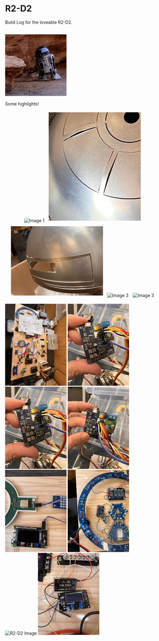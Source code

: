 # R2-D2
Build Log for the loveable R2-D2.<br>
<br>

<img src="https://github.com/Dr0id-Dev/R2-D2/raw/main/images/r2d2-same.gif" alt="R2-D2 Image" width="200">

Some highlights!

<p align="center">
  <img src="https://github.com/Dr0id-Dev/R2-D2/raw/main/images/IMG_1924.jpeg" alt="Image 1" width="300" style="display: inline; margin: 5px;" />
  <img src="https://github.com/Dr0id-Dev/R2-D2/raw/main/images/IMG_1926.jpeg" alt="Image 2" width="300" style="display: inline; margin: 5px;" />
  <img src="https://github.com/Dr0id-Dev/R2-D2/raw/main/images/IMG_2042.jpeg" alt="Image 3" width="300" style="display: inline; margin: 5px;" />
  <img src="https://github.com/Dr0id-Dev/R2-D2/raw/main/images/IMG_1925.jpeg" alt="Image 3" width="300" style="display: inline; margin: 5px;" />
  <img src="https://github.com/Dr0id-Dev/R2-D2/raw/main/images/IMG_2049.jpeg.jpeg" alt="Image 3" width="300" style="display: inline; margin: 5px;" />
  
</p>

<img src="https://github.com/Dr0id-Dev/R2-D2/raw/main/images/IMG_2629.jpeg" alt="R2-D2 Image" width="200">

<img src="https://github.com/Dr0id-Dev/R2-D2/raw/main/images/IMG_2630.jpeg" alt="R2-D2 Image" width="200">

<img src="https://github.com/Dr0id-Dev/R2-D2/raw/main/images/IMG_2630.jpeg" alt="R2-D2 Image" width="200">

<img src="https://github.com/Dr0id-Dev/R2-D2/raw/main/images/IMG_2631.jpeg" alt="R2-D2 Image" width="200">

<img src="https://github.com/Dr0id-Dev/R2-D2/raw/main/images/IMG_2683.jpeg" alt="R2-D2 Image" width="200">

<img src="https://github.com/Dr0id-Dev/R2-D2/raw/main/images/IMG_2685.jpeg" alt="R2-D2 Image" width="200">

<img src="https://github.com/Dr0id-Dev/R2-D2/raw/main/images/IMG_2687.jpeg" alt="R2-D2 Image" width="200">

<img src="https://github.com/Dr0id-Dev/R2-D2/raw/main/images/IMG_2700.jpeg" alt="R2-D2 Image" width="200">




